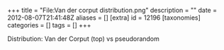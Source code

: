 +++
title = "File:Van der corput distribution.png"
description = ""
date = 2012-08-07T21:41:48Z
aliases = []
[extra]
id = 12196
[taxonomies]
categories = []
tags = []
+++

Distribution: Van der Corput (top) vs pseudorandom
